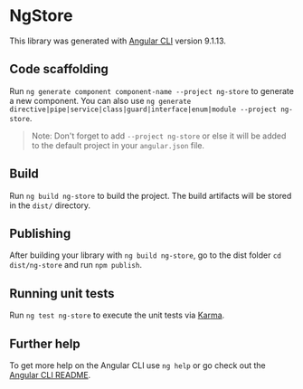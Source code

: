 # NgStore

This library was generated with [Angular CLI](https://github.com/angular/angular-cli) version 9.1.13.

## Code scaffolding

Run `ng generate component component-name --project ng-store` to generate a new component. You can also use `ng generate directive|pipe|service|class|guard|interface|enum|module --project ng-store`.
> Note: Don't forget to add `--project ng-store` or else it will be added to the default project in your `angular.json` file. 

## Build

Run `ng build ng-store` to build the project. The build artifacts will be stored in the `dist/` directory.

## Publishing

After building your library with `ng build ng-store`, go to the dist folder `cd dist/ng-store` and run `npm publish`.

## Running unit tests

Run `ng test ng-store` to execute the unit tests via [Karma](https://karma-runner.github.io).

## Further help

To get more help on the Angular CLI use `ng help` or go check out the [Angular CLI README](https://github.com/angular/angular-cli/blob/master/README.md).
